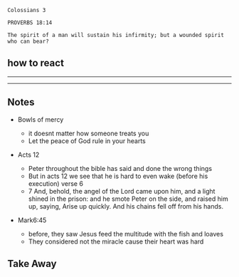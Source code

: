 ```
Colossians 3
```

```
PROVERBS 18:14

The spirit of a man will sustain his infirmity; but a wounded spirit who can bear?
```

## how to react
---

---


## Notes
- Bowls of mercy
  - it doesnt matter how someone treats you
  - Let the peace of God rule in your hearts
  
- Acts 12
  - Peter throughout the bible has said and done the wrong things
  - But in acts 12 we see that he  is hard to even wake (before his execution) verse 6
  - 7 And, behold, the angel of the Lord came upon him, and a light shined in the prison: and he smote Peter on the side, and raised him up, saying, Arise up quickly. And his chains fell off from his hands.
  
- Mark6:45
    - before, they saw Jesus feed the multitude with the fish and loaves
    - They considered not the miracle cause their heart was hard

## Take Away

